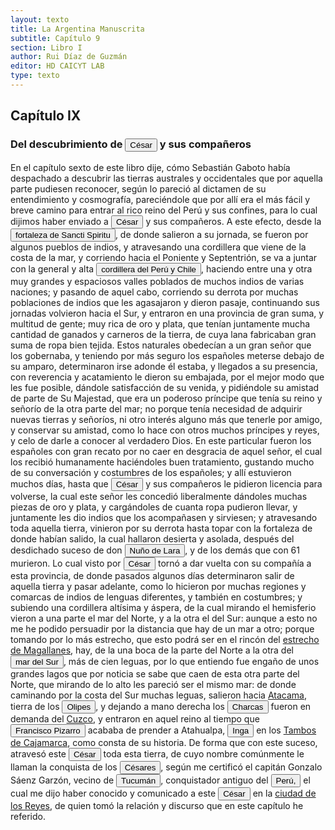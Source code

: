 ```yaml
---
layout: texto
title: La Argentina Manuscrita
subtitle: Capítulo 9
section: Libro I
author: Rui Díaz de Guzmán
editor: HD CAICYT LAB
type: texto
---
```


## Capítulo IX

### Del descubrimiento de <button class="balloon" data-balloon-pos="up" data-balloon-length="large" data-balloon="Francisco César. Caboto autorizó al capitán Francisco César a realizar una expedición por tierra hacia el oeste acompañado por quince hombres. Esta ruta, que según los querandíes con los que entraron en contacto en las inmediaciones de Sancti Spiritus los llevaría a la Sierra de la Plata, había sido desaconsejada por ellos dado que no había fuentes de agua. La expedición de Francisco César habría tenido lugar recién a principios de 1529 y daría origen a la leyenda de la Ciudad de los Césares. Bibliografía: Gandía, Enrique de, Historia crítica de los mitos de la conquista de América, Buenos Aires y Madrid, Juan Roldán y Cía, 1929, pp. 250-253; Guérin, Miguel Alberto, &quot;La organización inicial del espacio rioplatense&quot;, en Tandeter, Enrique (dir.), Nueva Historia Argentina. Tomo 2: La Sociedad Colonial, Buenos Aires, Sudamericana, 2000, pp.p. 28; Tieffemberg, Silvia, &quot;Derroteros y viajes a la ciudad encantada de los Césares. Relatos y constelaciones&quot;, en Anales de Literatura Chilena, vol. 16, núm. 23, 2014, pp. 13-27.">César</button> y sus compañeros


En el capítulo sexto de este libro dije, cómo Sebastián Gaboto había despachado a descubrir las tierras australes y occidentales que por aquella parte pudiesen reconocer, según lo pareció al dictamen de su entendimiento y cosmografía, pareciéndole que por allí era el más fácil y breve camino para entrar al rico reino del Perú y sus confines, para lo cual dijimos haber enviado a <button class="balloon" data-balloon-pos="up" data-balloon-length="large" data-balloon="Francisco César. Caboto autorizó al capitán Francisco César a realizar una expedición por tierra hacia el oeste acompañado por quince hombres. Esta ruta, que según los querandíes con los que entraron en contacto en las inmediaciones de Sancti Spiritus los llevaría a la Sierra de la Plata, había sido desaconsejada por ellos dado que no había fuentes de agua. La expedición de Francisco César habría tenido lugar recién a principios de 1529 y daría origen a la leyenda de la Ciudad de los Césares. Bibliografía: Gandía, Enrique de, Historia crítica de los mitos de la conquista de América, Buenos Aires y Madrid, Juan Roldán y Cía, 1929, pp. 250-253; Guérin, Miguel Alberto, &quot;La organización inicial del espacio rioplatense&quot;, en Tandeter, Enrique (dir.), Nueva Historia Argentina. Tomo 2: La Sociedad Colonial, Buenos Aires, Sudamericana, 2000, pp.p. 28; Tieffemberg, Silvia, &quot;Derroteros y viajes a la ciudad encantada de los Césares. Relatos y constelaciones&quot;, en Anales de Literatura Chilena, vol. 16, núm. 23, 2014, pp. 13-27.">César</button> y sus compañeros. A este efecto, desde la <button class="balloon" data-balloon-pos="up" data-balloon-length="large" data-balloon="El fuerte fuerte fue establecido en la confluencia de los ríos Caracarañá y Coronda en mayo de 1527. El fuerte fue la base de las exploraciones de Caboto hasta que fue destruido por un ataque de los nativos en septiembre de 1529. Si el piloto mayor no se hallaba en él, quien quedaba a su mando era Gregorio Caro.">fortaleza de Sancti Spiritu</button>, de donde salieron a su jornada, se fueron por algunos pueblos de indios, y atravesando una cordillera que viene de la costa de la mar, y corriendo hacia el Poniente y Septentrión, se va a juntar con la general y alta <button class="balloon" data-balloon-pos="up" data-balloon-length="large" data-balloon="Refiere a la Cordillera de los Andes">cordillera del Perú y Chile</button>, haciendo entre una y otra muy grandes y espaciosos valles poblados de muchos indios de varias naciones; y pasando de aquel cabo, corriendo su derrota por muchas poblaciones de indios que les agasajaron y dieron pasaje, continuando sus jornadas volvieron hacia el Sur, y entraron en una provincia de gran suma, y multitud de gente; muy rica de oro y plata, que tenían juntamente mucha cantidad de ganados y carneros de la tierra, de cuya lana fabricaban gran suma de ropa bien tejida. Estos naturales obedecían a un gran señor que los gobernaba, y teniendo por más seguro los españoles meterse debajo de su amparo, determinaron irse adonde él estaba, y llegados a su presencia, con reverencia y acatamiento le dieron su embajada, por el mejor modo que les fue posible, dándole satisfacción de su venida, y pidiéndole su amistad de parte de Su Majestad, que era un poderoso príncipe que tenía su reino y señorío de la otra parte del mar; no porque tenía necesidad de adquirir nuevas tierras y señoríos, ni otro interés alguno más que tenerle por amigo, y conservar su amistad, como lo hace con otros muchos príncipes y reyes, y celo de darle a conocer al verdadero Dios. En este particular fueron los españoles con gran recato por no caer en desgracia de aquel señor, el cual los recibió humanamente haciéndoles buen tratamiento, gustando mucho de su conversación y costumbres de los españoles; y allí estuvieron muchos días, hasta que <button class="balloon" data-balloon-pos="up" data-balloon-length="large" data-balloon="Francisco César. Caboto autorizó al capitán Francisco César a realizar una expedición por tierra hacia el oeste acompañado por quince hombres. Esta ruta, que según los querandíes con los que entraron en contacto en las inmediaciones de Sancti Spiritus los llevaría a la Sierra de la Plata, había sido desaconsejada por ellos dado que no había fuentes de agua. La expedición de Francisco César habría tenido lugar recién a principios de 1529 y daría origen a la leyenda de la Ciudad de los Césares. Bibliografía: Gandía, Enrique de, Historia crítica de los mitos de la conquista de América, Buenos Aires y Madrid, Juan Roldán y Cía, 1929, pp. 250-253; Guérin, Miguel Alberto, &quot;La organización inicial del espacio rioplatense&quot;, en Tandeter, Enrique (dir.), Nueva Historia Argentina. Tomo 2: La Sociedad Colonial, Buenos Aires, Sudamericana, 2000, pp.p. 28; Tieffemberg, Silvia, &quot;Derroteros y viajes a la ciudad encantada de los Césares. Relatos y constelaciones&quot;, en Anales de Literatura Chilena, vol. 16, núm. 23, 2014, pp. 13-27.">César</button> y sus compañeros le pidieron licencia para volverse, la cual este señor les concedió liberalmente dándoles muchas piezas de oro y plata, y cargándoles de cuanta ropa pudieron llevar, y juntamente les dio indios que los acompañasen y sirviesen; y atravesando toda aquella tierra, vinieron por su derrota hasta topar con la fortaleza de donde habían salido, la cual hallaron desierta y asolada, después del desdichado suceso de don <button class="balloon" data-balloon-pos="up" data-balloon-length="large" data-balloon="El capitán que en la historia de Lucía Miranda, estaba al frente de Sancti Spiritus tras la salida de Sebastián Caboto de la región.">Nuño de Lara</button>, y de los demás que con 61 murieron. Lo cual visto por <button class="balloon" data-balloon-pos="up" data-balloon-length="large" data-balloon="Francisco César. Caboto autorizó al capitán Francisco César a realizar una expedición por tierra hacia el oeste acompañado por quince hombres. Esta ruta, que según los querandíes con los que entraron en contacto en las inmediaciones de Sancti Spiritus los llevaría a la Sierra de la Plata, había sido desaconsejada por ellos dado que no había fuentes de agua. La expedición de Francisco César habría tenido lugar recién a principios de 1529 y daría origen a la leyenda de la Ciudad de los Césares. Bibliografía: Gandía, Enrique de, Historia crítica de los mitos de la conquista de América, Buenos Aires y Madrid, Juan Roldán y Cía, 1929, pp. 250-253; Guérin, Miguel Alberto, &quot;La organización inicial del espacio rioplatense&quot;, en Tandeter, Enrique (dir.), Nueva Historia Argentina. Tomo 2: La Sociedad Colonial, Buenos Aires, Sudamericana, 2000, pp.p. 28; Tieffemberg, Silvia, &quot;Derroteros y viajes a la ciudad encantada de los Césares. Relatos y constelaciones&quot;, en Anales de Literatura Chilena, vol. 16, núm. 23, 2014, pp. 13-27.">César</button> tornó a dar vuelta con su compañía a esta provincia, de donde pasados algunos días determinaron salir de aquella tierra y pasar adelante, como lo hicieron por muchas regiones y comarcas de indios de lenguas diferentes, y también en costumbres; y subiendo una cordillera altísima y áspera, de la cual mirando el hemisferio vieron a una parte el mar del Norte, y a la otra el del Sur: aunque a esto no me he podido persuadir por la distancia que hay de un mar a otro; porque tomando por lo más estrecho, que esto podrá ser en el rincón del <a href="https://recogito.pelagios.org/document/wzqxhk0h3vpikm/part/1/edit#320ccfd7-cf12-4b7f-b6fe-dca72d35e3e6" target="_blank">estrecho de Magallanes</a>, hay, de la una boca de la parte del Norte a la otra del <button class="balloon" data-balloon-pos="up" data-balloon-length="large" data-balloon="Refiere al Océano Pacífico">mar del Sur</button>, más de cien leguas, por lo que entiendo fue engaño de unos grandes lagos que por noticia se sabe que caen de esta otra parte del Norte, que mirando de lo alto les pareció ser el mismo mar: de donde caminando por la costa del Sur muchas leguas, salieron hacia <a href="https://recogito.pelagios.org/document/wzqxhk0h3vpikm/part/1/edit#8516883d-1f70-4755-805d-6a8ec0ece97d" target="_blank">Atacama</a>, tierra de los <button class="balloon" data-balloon-pos="up" data-balloon-length="large" data-balloon="Buscar!">Olipes</button>, y dejando a mano derecha los <a href="https://recogito.pelagios.org/document/wzqxhk0h3vpikm/part/1/edit#3e3d2249-f8c1-4b4c-8a7f-03cf7a249736" target="_blank"><button class="balloon" data-balloon-pos="up" data-balloon-length="large" data-balloon="La provincia de Charcas, cuyos límites se superponen con la Audiencia de Charchas, tenía su sede en Sucre (Ciudad de la Plata, 1538).">Charcas</button></a> fueron en demanda del <a href="https://recogito.pelagios.org/document/wzqxhk0h3vpikm/part/1/edit#9a3aac5c-b546-46a9-b3bd-514afd965cab" target="_blank">Cuzco</a>, y entraron en aquel reino al tiempo que <button class="balloon" data-balloon-pos="up" data-balloon-length="large" data-balloon="Francisco Pizarro (1478-1541), conquistador del Perú.">Francisco Pizarro</button> acababa de prender a Atahualpa, <button class="balloon" data-balloon-pos="up" data-balloon-length="large" data-balloon="El rey quechua del Tawantinsuyu.">Inga</button> en los <a href="https://recogito.pelagios.org/document/wzqxhk0h3vpikm/part/1/edit#e6cec618-b596-46d0-8de1-01687bf3bf3a" target="_blank">Tambos de Cajamarca</a>, como consta de su historia. De forma que con este suceso, atravesó este <button class="balloon" data-balloon-pos="up" data-balloon-length="large" data-balloon="Francisco César. Caboto autorizó al capitán Francisco César a realizar una expedición por tierra hacia el oeste acompañado por quince hombres. Esta ruta, que según los querandíes con los que entraron en contacto en las inmediaciones de Sancti Spiritus los llevaría a la Sierra de la Plata, había sido desaconsejada por ellos dado que no había fuentes de agua. La expedición de Francisco César habría tenido lugar recién a principios de 1529 y daría origen a la leyenda de la Ciudad de los Césares. Bibliografía: Gandía, Enrique de, Historia crítica de los mitos de la conquista de América, Buenos Aires y Madrid, Juan Roldán y Cía, 1929, pp. 250-253; Guérin, Miguel Alberto, &quot;La organización inicial del espacio rioplatense&quot;, en Tandeter, Enrique (dir.), Nueva Historia Argentina. Tomo 2: La Sociedad Colonial, Buenos Aires, Sudamericana, 2000, pp.p. 28; Tieffemberg, Silvia, &quot;Derroteros y viajes a la ciudad encantada de los Césares. Relatos y constelaciones&quot;, en Anales de Literatura Chilena, vol. 16, núm. 23, 2014, pp. 13-27.">César</button> toda esta tierra, de cuyo nombre comúnmente le llaman la conquista de los <button class="balloon" data-balloon-pos="up" data-balloon-length="large" data-balloon="Refiere a una de las leyendes más célebres de la exploración del Río de la Plata. En 1529, un capitán de la expedición de Sebastián Caboto llamado Francisco César, se adentró hacia el oeste por el río Carcarañá seguiendo un camino hacia tierra adentro que, según sus informantes querandíes, los conduciría a la Sierra de la Plata. A su regreso al Fuerte de Sancti Spíritus, César informó que había dado con un rico asentamiento indígena pródigo de oro, plata y piedras preciosas. Dado que la expedición de Caboto debió abandonar la región precipitadamente tras la destrucción del fuerte, nunca pudo comprobarse lo dicho por Francisco César. Pero su historia dio origen al mito de la Ciudad de los Césares, una rica civilización nativa que los conquistadores del Río de la Plata y de Chile buscarían insistentemente por los siglos venideros ubicándola convenientemente fuera de las fronteras conocidas. Bibliografía: Gandía, Enrique de, Historia crítica de los mitos de la conquista de América, Buenos Aires y Madrid, Juan Roldán y Cía, 1929, pp. 250-253; Guérin, Miguel Alberto, &quot;La organización inicial del espacio rioplatense&quot;, en Tandeter, Enrique (dir.), Nueva Historia Argentina. Tomo 2: La Sociedad Colonial, Buenos Aires, Sudamericana, 2000, pp.p. 28; Tieffemberg, Silvia, &quot;Derroteros y viajes a la ciudad encantada de los Césares. Relatos y constelaciones&quot;, en Anales de Literatura Chilena, vol. 16, núm. 23, 2014, pp. 13-27.">Césares</button>, según me certificó el capitán Gonzalo Sáenz Garzón, vecino de <a href="https://recogito.pelagios.org/document/wzqxhk0h3vpikm/part/1/edit#b50c2fa4-1524-429c-afd4-62d63e4fb47e" target="_blank"><button class="balloon" data-balloon-pos="up" data-balloon-length="large" data-balloon="Si bien la gobernación de Tucumán se establece en 1563, los territorios que la integraban (las actuales provincias argentinas de Tucumán, Jujuy, Salta, Santiago del Estero y Catamarca) ya habían sido objeto de conquista y colonización en la primera mitad del siglo XVI a partir de avanzadas provenientes de Asunción, Chile y Perú.">Tucumán</button></a>, conquistador antiguo del <a href="https://recogito.pelagios.org/document/wzqxhk0h3vpikm/part/1/edit#3cf4d56f-82cb-4638-8fca-3fa5e66baa62" target="_blank"><button class="balloon" data-balloon-pos="up" data-balloon-length="large" data-balloon="Entendido como virreinato del Perú.">Perú,</button></a> el cual me dijo haber conocido y comunicado a este <button class="balloon" data-balloon-pos="up" data-balloon-length="large" data-balloon="Francisco César. Caboto autorizó al capitán Francisco César a realizar una expedición por tierra hacia el oeste acompañado por quince hombres. Esta ruta, que según los querandíes con los que entraron en contacto en las inmediaciones de Sancti Spiritus los llevaría a la Sierra de la Plata, había sido desaconsejada por ellos dado que no había fuentes de agua. La expedición de Francisco César habría tenido lugar recién a principios de 1529 y daría origen a la leyenda de la Ciudad de los Césares. Bibliografía: Gandía, Enrique de, Historia crítica de los mitos de la conquista de América, Buenos Aires y Madrid, Juan Roldán y Cía, 1929, pp. 250-253; Guérin, Miguel Alberto, &quot;La organización inicial del espacio rioplatense&quot;, en Tandeter, Enrique (dir.), Nueva Historia Argentina. Tomo 2: La Sociedad Colonial, Buenos Aires, Sudamericana, 2000, pp.p. 28; Tieffemberg, Silvia, &quot;Derroteros y viajes a la ciudad encantada de los Césares. Relatos y constelaciones&quot;, en Anales de Literatura Chilena, vol. 16, núm. 23, 2014, pp. 13-27.">César</button> en la <a href="https://recogito.pelagios.org/document/wzqxhk0h3vpikm/part/1/edit#9eedd6e4-a21c-4bfb-ae5d-efb9c0e8b6d4" target="_blank">ciudad de los Reyes</a>, de quien tomó la relación y discurso que en este capítulo he referido.